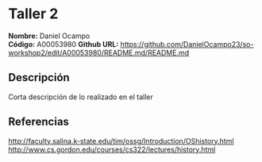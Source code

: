 # Taller 2

**Nombre:** Daniel Ocampo  
**Código:** A00053980 
**Github URL:** https://github.com/DanielOcampo23/so-workshop2/edit/A00053980/README.md/README.md

## Descripción

Corta descripción de lo realizado en el taller

## Referencias

http://faculty.salina.k-state.edu/tim/ossg/Introduction/OShistory.html  
http://www.cs.gordon.edu/courses/cs322/lectures/history.html
